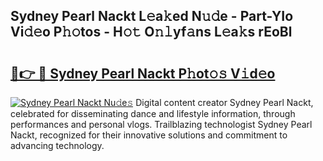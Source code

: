 ## Sydney Pearl Nackt L𝚎a𝚔ed N𝚞𝚍e - Part-YIo Vi𝚍𝚎o P𝚑𝚘tos - H𝚘𝚝 O𝚗𝚕yf𝚊ns L𝚎a𝚔s rEoBl

# <h2><a href="http://kf01per.oniu.top/?m=Sydney+Pearl+Nackt">🔗👉 🔴 Sydney Pearl Nackt P𝚑ot𝚘𝚜 V𝚒d𝚎o</a></h2>

[![Sydney Pearl Nackt Nu𝚍e𝚜](https://i.imgur.com/0qMVB7G.gif)](http://kf01per.oniu.top/?m=Sydney+Pearl+Nackt)
Digital content creator Sydney Pearl Nackt, celebrated for disseminating dance and lifestyle information, through performances and personal vlogs. Trailblazing technologist Sydney Pearl Nackt, recognized for their innovative solutions and commitment to advancing technology.  
